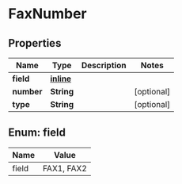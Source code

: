 
# FaxNumber

## Properties
Name | Type | Description | Notes
------------ | ------------- | ------------- | -------------
**field** | [**inline**](#FieldEnum) |  | 
**number** | **String** |  |  [optional]
**type** | **String** |  |  [optional]


<a name="FieldEnum"></a>
## Enum: field
Name | Value
---- | -----
field | FAX1, FAX2



